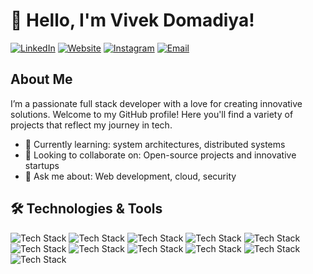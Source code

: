 # 👋 Hello, I'm Vivek Domadiya!

[![LinkedIn](https://img.shields.io/badge/LinkedIn-0A66C2?style=flat&logo=linkedin&logoColor=white)](http://www.linkedin.com/in/vivek-domadiya) [![Website](https://img.shields.io/badge/Website-000000?style=flat&logo=About.me&logoColor=white)](https://vivekdomadiya.github.io/vivekdomadiya/) [![Instagram](https://img.shields.io/badge/Instagram-E4405F?style=flat&logo=instagram&logoColor=white)](https://www.instagram.com/_vivek_domadiya_) [![Email](https://img.shields.io/badge/Email-EA4335?style=flat&logo=gmail&logoColor=white)](mailto:vivekmdomadiya@gmail.com)

## About Me
I’m a passionate full stack developer with a love for creating innovative solutions. Welcome to my GitHub profile! Here you'll find a variety of projects that reflect my journey in tech.

- 🌱 Currently learning: system architectures, distributed systems
- 👯 Looking to collaborate on: Open-source projects and innovative startups
- 💬 Ask me about: Web development, cloud, security

## 🛠️ Technologies & Tools
![Tech Stack](https://img.shields.io/badge/-Java-333333?style=flat&logo=java) ![Tech Stack](https://img.shields.io/badge/-Spring%20Boot-333333?style=flat&logo=spring-boot) ![Tech Stack](https://img.shields.io/badge/-React%20JS-333333?style=flat&logo=react) ![Tech Stack](https://img.shields.io/badge/-JavaScript-333333?style=flat&logo=javascript) ![Tech Stack](https://img.shields.io/badge/-AWS-333333?style=flat&logo=amazon-aws) ![Tech Stack](https://img.shields.io/badge/-Docker-333333?style=flat&logo=docker) ![Tech Stack](https://img.shields.io/badge/-Postgres-333333?style=flat&logo=postgresql) ![Tech Stack](https://img.shields.io/badge/-ADO%20Pipelines-333333?style=flat) ![Tech Stack](https://img.shields.io/badge/-Redis-333333?style=flat&logo=redis) ![Tech Stack](https://img.shields.io/badge/-Cucumber-333333?style=flat&logo=cucumber) ![Tech Stack](https://img.shields.io/badge/-Jira-333333?style=flat&logo=jira)

